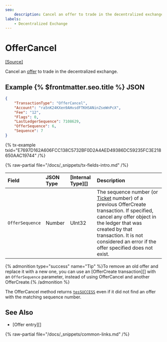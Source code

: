 ```yaml
---
seo:
    description: Cancel an offer to trade in the decentralized exchange.
labels:
    - Decentralized Exchange
---
```

# OfferCancel

[[Source]](https://github.com/XRPLF/rippled/blob/master/src/xrpld/app/tx/detail/CancelOffer.cpp "Source")

Cancel an [offer](../../../../concepts/tokens/decentralized-exchange/offers.md) to trade in the decentralized exchange.

## Example {% $frontmatter.seo.title %} JSON

```json
{
    "TransactionType": "OfferCancel",
    "Account": "ra5nK24KXen9AHvsdFTKHSANinZseWnPcX",
    "Fee": "12",
    "Flags": 0,
    "LastLedgerSequence": 7108629,
    "OfferSequence": 6,
    "Sequence": 7
}
```

{% tx-example txid="E7697D162A606FCC138C5732BF0D2A4AED49386DC59235FC3E218650AAC19744" /%}

{% raw-partial file="/docs/_snippets/tx-fields-intro.md" /%}

| Field           | JSON Type | [Internal Type][] | Description                  |
|:----------------|:----------|:------------------|:-----------------------------|
| `OfferSequence` | Number    | UInt32            | The sequence number (or [Ticket](../../../../concepts/accounts/tickets.md) number) of a previous OfferCreate transaction. If specified, cancel any offer object in the ledger that was created by that transaction. It is not considered an error if the offer specified does not exist. |

{% admonition type="success" name="Tip" %}To remove an old offer and replace it with a new one, you can use an [OfferCreate transaction][] with an `OfferSequence` parameter, instead of using OfferCancel and another OfferCreate.{% /admonition %}

The OfferCancel method returns [`tesSUCCESS`](../transaction-results/tes-success.md) even if it did not find an offer with the matching sequence number.

## See Also

- [Offer entry][]

{% raw-partial file="/docs/_snippets/common-links.md" /%}

